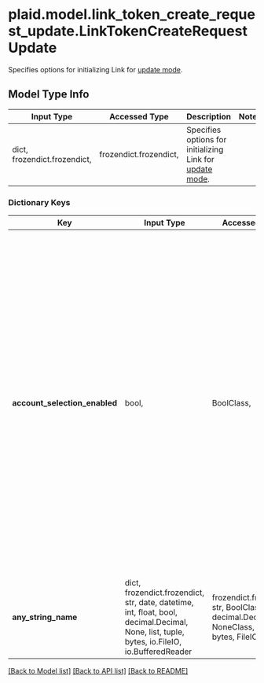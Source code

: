 # plaid.model.link_token_create_request_update.LinkTokenCreateRequestUpdate

Specifies options for initializing Link for [update mode](https://plaid.com/docs/link/update-mode).

## Model Type Info
Input Type | Accessed Type | Description | Notes
------------ | ------------- | ------------- | -------------
dict, frozendict.frozendict,  | frozendict.frozendict,  | Specifies options for initializing Link for [update mode](https://plaid.com/docs/link/update-mode). | 

### Dictionary Keys
Key | Input Type | Accessed Type | Description | Notes
------------ | ------------- | ------------- | ------------- | -------------
**account_selection_enabled** | bool,  | BoolClass,  | If &#x60;true&#x60;, enables [update mode with Account Select](https://plaid.com/docs/link/update-mode/#using-update-mode-to-request-new-accounts) for institutions that do not use OAuth, or that use OAuth but do not have their own account selection flow. For institutions that have an OAuth account selection flow (i.e. most OAuth-enabled institutions), update mode with Account Select will always be enabled, regardless of the value of this field. | [optional] if omitted the server will use the default value of False
**any_string_name** | dict, frozendict.frozendict, str, date, datetime, int, float, bool, decimal.Decimal, None, list, tuple, bytes, io.FileIO, io.BufferedReader | frozendict.frozendict, str, BoolClass, decimal.Decimal, NoneClass, tuple, bytes, FileIO | any string name can be used but the value must be the correct type | [optional]

[[Back to Model list]](../../README.md#documentation-for-models) [[Back to API list]](../../README.md#documentation-for-api-endpoints) [[Back to README]](../../README.md)

